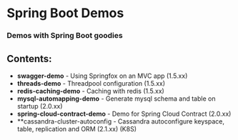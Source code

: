 # Spring Boot Demos

### Demos with Spring Boot goodies

## Contents:

- **swagger-demo** - Using Springfox on an MVC app (1.5.xx)
- **threads-demo** - Threadpool configuration (1.5.xx)
- **redis-caching-demo** - Caching with redis (1.5.xx)
- **mysql-automapping-demo** - Generate mysql schema and table on startup (2.0.xx)
- **spring-cloud-contract-demo** - Demo for Spring Cloud Contract (2.0.xx)
- **cassandra-cluster-autoconfig - Cassandra autoconfigure keyspace, table, replication and ORM (2.1.xx) (K8S)
